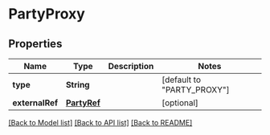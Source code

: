 # PartyProxy

## Properties
Name | Type | Description | Notes
------------ | ------------- | ------------- | -------------
**type** | **String** |  | [default to "PARTY_PROXY"]
**externalRef** | [**PartyRef**](PartyRef.md) |  | [optional] 

[[Back to Model list]](../README.md#documentation-for-models) [[Back to API list]](../README.md#documentation-for-api-endpoints) [[Back to README]](../README.md)


